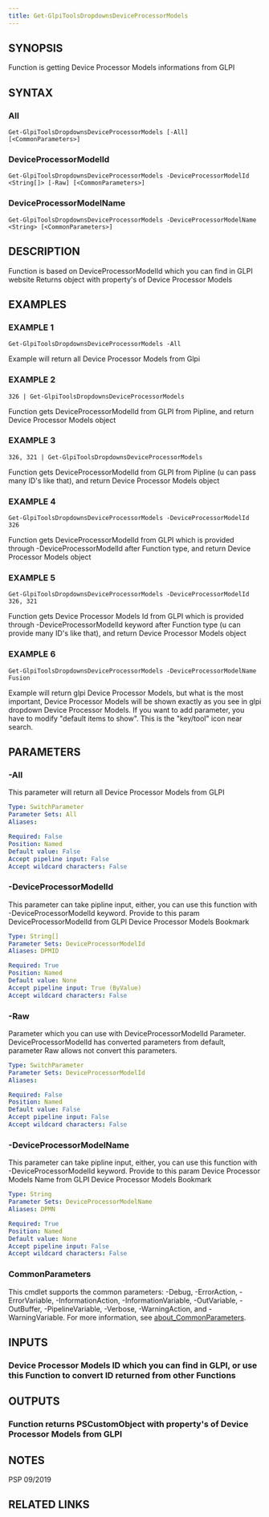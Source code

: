 ```yaml
---
title: Get-GlpiToolsDropdownsDeviceProcessorModels
---
```


## SYNOPSIS
Function is getting Device Processor Models informations from GLPI

## SYNTAX

### All
```
Get-GlpiToolsDropdownsDeviceProcessorModels [-All] [<CommonParameters>]
```

### DeviceProcessorModelId
```
Get-GlpiToolsDropdownsDeviceProcessorModels -DeviceProcessorModelId <String[]> [-Raw] [<CommonParameters>]
```

### DeviceProcessorModelName
```
Get-GlpiToolsDropdownsDeviceProcessorModels -DeviceProcessorModelName <String> [<CommonParameters>]
```

## DESCRIPTION
Function is based on DeviceProcessorModelId which you can find in GLPI website
Returns object with property's of Device Processor Models

## EXAMPLES

### EXAMPLE 1
```
Get-GlpiToolsDropdownsDeviceProcessorModels -All
```

Example will return all Device Processor Models from Glpi

### EXAMPLE 2
```
326 | Get-GlpiToolsDropdownsDeviceProcessorModels
```

Function gets DeviceProcessorModelId from GLPI from Pipline, and return Device Processor Models object

### EXAMPLE 3
```
326, 321 | Get-GlpiToolsDropdownsDeviceProcessorModels
```

Function gets DeviceProcessorModelId from GLPI from Pipline (u can pass many ID's like that), and return Device Processor Models object

### EXAMPLE 4
```
Get-GlpiToolsDropdownsDeviceProcessorModels -DeviceProcessorModelId 326
```

Function gets DeviceProcessorModelId from GLPI which is provided through -DeviceProcessorModelId after Function type, and return Device Processor Models object

### EXAMPLE 5
```
Get-GlpiToolsDropdownsDeviceProcessorModels -DeviceProcessorModelId 326, 321
```

Function gets Device Processor Models Id from GLPI which is provided through -DeviceProcessorModelId keyword after Function type (u can provide many ID's like that), and return Device Processor Models object

### EXAMPLE 6
```
Get-GlpiToolsDropdownsDeviceProcessorModels -DeviceProcessorModelName Fusion
```

Example will return glpi Device Processor Models, but what is the most important, Device Processor Models will be shown exactly as you see in glpi dropdown Device Processor Models.
If you want to add parameter, you have to modify "default items to show".
This is the "key/tool" icon near search.

## PARAMETERS

### -All
This parameter will return all Device Processor Models from GLPI

```yaml
Type: SwitchParameter
Parameter Sets: All
Aliases:

Required: False
Position: Named
Default value: False
Accept pipeline input: False
Accept wildcard characters: False
```

### -DeviceProcessorModelId
This parameter can take pipline input, either, you can use this function with -DeviceProcessorModelId keyword.
Provide to this param DeviceProcessorModelId from GLPI Device Processor Models Bookmark

```yaml
Type: String[]
Parameter Sets: DeviceProcessorModelId
Aliases: DPMID

Required: True
Position: Named
Default value: None
Accept pipeline input: True (ByValue)
Accept wildcard characters: False
```

### -Raw
Parameter which you can use with DeviceProcessorModelId Parameter.
DeviceProcessorModelId has converted parameters from default, parameter Raw allows not convert this parameters.

```yaml
Type: SwitchParameter
Parameter Sets: DeviceProcessorModelId
Aliases:

Required: False
Position: Named
Default value: False
Accept pipeline input: False
Accept wildcard characters: False
```

### -DeviceProcessorModelName
This parameter can take pipline input, either, you can use this function with -DeviceProcessorModelId keyword.
Provide to this param Device Processor Models Name from GLPI Device Processor Models Bookmark

```yaml
Type: String
Parameter Sets: DeviceProcessorModelName
Aliases: DPMN

Required: True
Position: Named
Default value: None
Accept pipeline input: False
Accept wildcard characters: False
```

### CommonParameters
This cmdlet supports the common parameters: -Debug, -ErrorAction, -ErrorVariable, -InformationAction, -InformationVariable, -OutVariable, -OutBuffer, -PipelineVariable, -Verbose, -WarningAction, and -WarningVariable. For more information, see [about_CommonParameters](http://go.microsoft.com/fwlink/?LinkID=113216).

## INPUTS

### Device Processor Models ID which you can find in GLPI, or use this Function to convert ID returned from other Functions
## OUTPUTS

### Function returns PSCustomObject with property's of Device Processor Models from GLPI
## NOTES
PSP 09/2019

## RELATED LINKS
